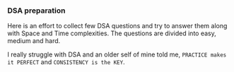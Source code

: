 ### DSA preparation

Here is an effort to collect few DSA questions and try to answer them along with Space and Time complexities.
The questions are divided into easy, medium and hard.

I really struggle with DSA and an older self of mine told me, `PRACTICE makes it PERFECT` and `CONSISTENCY is the KEY`.
